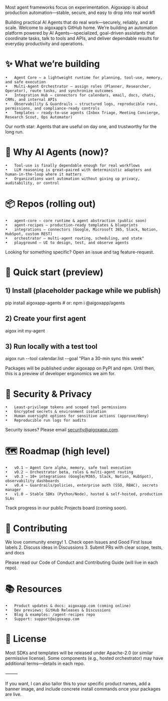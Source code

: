 Most agent frameworks focus on experimentation. Aigoxapp is about production automation—stable, secure, and easy to drop into real workfl

Building practical AI Agents that do real work—securely, reliably, and at scale.
Welcome to aigoxapp’s GitHub home. We’re building an automation platform powered by AI Agents—specialized, goal-driven assistants that coordinate tasks, talk to tools and APIs, and deliver dependable results for everyday productivity and operations.

# ✨ What we’re building
	•	Agent Core – a lightweight runtime for planning, tool-use, memory, and safe execution
	•	Multi-Agent Orchestrator – assign roles (Planner, Researcher, Operator), route tasks, and synchronize outcomes
	•	Integration Hub – connectors for calendars, email, docs, chats, CRMs, and internal APIs
	•	Observability & Guardrails – structured logs, reproducible runs, permissions, and compliance-ready controls
	•	Templates – ready-to-use agents (Inbox Triage, Meeting Concierge, Research Scout, Ops Automator)

Our north star: Agents that are useful on day one, and trustworthy for the long run.

# 🧩 Why AI Agents (now)?
	•	Tool-use is finally dependable enough for real workflows
	•	LLM reasoning is great—paired with deterministic adapters and human-in-the-loop where it matters
	•	Organizations want automation without giving up privacy, auditability, or control

# 📦 Repos (rolling out)
	•	agent-core – core runtime & agent abstraction (public soon)
	•	agent-recipes – production-ready templates & blueprints
	•	integrations – connectors (Google, Microsoft 365, Slack, Notion, HubSpot, custom REST)
	•	orchestrator – multi-agent routing, scheduling, and state
	•	playground – UI to design, test, and observe agents

Looking for something specific? Open an issue and tag feature-request.

# 🚀 Quick start (preview)

## 1) Install (placeholder package while we publish)
pip install aigoxapp-agents  # or: npm i @aigoxapp/agents

## 2) Create your first agent
aigox init my-agent

## 3) Run locally with a test tool
aigox run --tool calendar.list --goal "Plan a 30-min sync this week"

Packages will be published under aigoxapp on PyPI and npm. Until then, this is a preview of developer ergonomics we aim for.

# 🔐 Security & Privacy
	•	Least-privilege tokens and scoped tool permissions
	•	Encrypted secrets & environment isolation
	•	Human oversight options for sensitive actions (approve/deny)
	•	Reproducible run logs for audits

Security issues? Please email security@aigoxapp.com.

# 🗺️ Roadmap (high level)
	•	v0.1 – Agent Core alpha, memory, safe tool execution
	•	v0.2 – Orchestrator beta, roles & multi-agent routing
	•	v0.3 – 10+ integrations (Google/M365, Slack, Notion, HubSpot), observability dashboards
	•	v0.4 – Guardrails/policies, enterprise auth (SSO, RBAC), secrets manager
	•	v1.0 – Stable SDKs (Python/Node), hosted & self-hosted, production SLAs

Track progress in our public Projects board (coming soon).

# 🤝 Contributing

We love community energy!
	1.	Check open Issues and Good First Issue labels
	2.	Discuss ideas in Discussions
	3.	Submit PRs with clear scope, tests, and docs

Please read our Code of Conduct and Contributing Guide (will live in each repo).

# 📚 Resources
	•	Product updates & docs: aigoxapp.com (coming online)
	•	Dev previews: GitHub Releases & Discussions
	•	Blog & examples: /agent-recipes repo
	•	Support: support@aigoxapp.com

# 📝 License

Most SDKs and templates will be released under Apache-2.0 (or similar permissive license). Some components (e.g., hosted orchestrator) may have additional terms—details in each repo.

⸻

If you want, I can also tailor this to your specific product names, add a banner image, and include concrete install commands once your packages are live.
